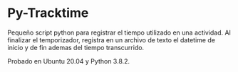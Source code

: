 # Py-Tracktime 

Pequeño script python para registrar el tiempo utilizado en una actividad. Al finalizar el temporizador, registra en un archivo de texto 
el datetime de inicio y de fin ademas del tiempo transcurrido.

Probado en Ubuntu 20.04 y Python 3.8.2.